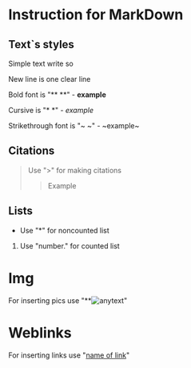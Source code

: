 # Instruction for MarkDown

## Text`s styles

Simple text write so

New line is one clear line

Bold font is "** **" - **example**

Cursive is "* *" - *example*

Strikethrough font is "~ ~" - ~example~

## Citations
>Use ">" for making citations
>>Example

## Lists
* Use "*" for noncounted list
1) Use "number." for counted list


# Img
For inserting pics use "**![anytext](filename)"

# Weblinks
For inserting links use "[name of link](**link** "Any text")"

